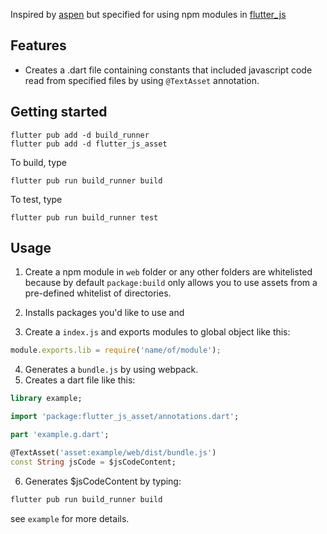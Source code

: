 <!--
This README describes the package. If you publish this package to pub.dev,
this README's contents appear on the landing page for your package.

For information about how to write a good package README, see the guide for
[writing package pages](https://dart.dev/guides/libraries/writing-package-pages).

For general information about developing packages, see the Dart guide for
[creating packages](https://dart.dev/guides/libraries/create-library-packages)
and the Flutter guide for
[developing packages and plugins](https://flutter.dev/developing-packages).
-->

Inspired by [aspen](https://pub.dev/packages/aspen) but specified for using npm modules in
[flutter_js](https://pub.dev/packages/flutter_js)

## Features

- Creates a .dart file containing constants that included javascript code read from specified files
  by using `@TextAsset` annotation.

## Getting started

```
flutter pub add -d build_runner
flutter pub add -d flutter_js_asset
```

To build, type

```
flutter pub run build_runner build
```
To test, type

```
flutter pub run build_runner test
```

## Usage

1. Create a npm module in `web` folder or any other folders are whitelisted because by default
`package:build` only allows you to use assets from a pre-defined whitelist of directories.

2. Installs packages you'd like to use and
3. Create a `index.js` and exports modules to global object like this:

```javascript
module.exports.lib = require('name/of/module');
```

4. Generates a `bundle.js` by using webpack.
5. Creates a dart file like this:

```dart
library example;

import 'package:flutter_js_asset/annotations.dart';

part 'example.g.dart';

@TextAsset('asset:example/web/dist/bundle.js')
const String jsCode = $jsCodeContent;
```

6. Generates $jsCodeContent by typing:

```sh
flutter pub run build_runner build
```

see `example` for more details.
